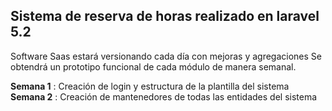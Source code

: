 ## Sistema de reserva de horas realizado en laravel 5.2

Software Saas estará versionando cada día con mejoras y agregaciones
Se obtendrá un prototipo funcional de cada módulo de manera semanal.

**Semana 1** : Creación de login y estructura de la plantilla del sistema
**Semana 2** : Creación de mantenedores de todas las entidades del sistema
